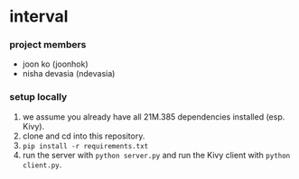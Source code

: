 # interval

### project members
- joon ko (joonhok)
- nisha devasia (ndevasia)

### setup locally
1. we assume you already have all 21M.385 dependencies installed (esp. Kivy).
2. clone and cd into this repository.
3. `pip install -r requirements.txt`
4. run the server with `python server.py` and run the Kivy client with `python client.py`.